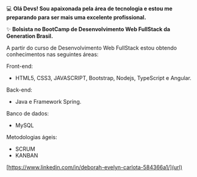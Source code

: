 
:computer: **Olá Devs! Sou apaixonada pela área de tecnologia e estou me preparando para ser mais uma excelente profissional.** 

:sparkles: **Bolsista no BootCamp de Desenvolvimento Web FullStack da Generation Brasil.** 

A partir do curso de Desenvolvimento Web FullStack estou obtendo conhecimentos nas seguintes áreas:

Front-end:
- HTML5, CSS3, JAVASCRIPT, Bootstrap, Nodejs, TypeScript e Angular.

Back-end:
- Java e Framework Spring.

Banco de dados:
- MySQL

Metodologias ágeis:
- SCRUM
- KANBAN

[https://www.linkedin.com/in/deborah-evelyn-carlota-584366a1/](url)
